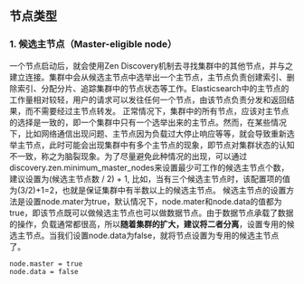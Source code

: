 ## 节点类型

### 1. 候选主节点（Master-eligible node）
一个节点启动后，就会使用Zen Discovery机制去寻找集群中的其他节点，并与之建立连接。集群中会从候选主节点中选举出一个主节点，主节点负责创建索引、删除索引、分配分片、追踪集群中的节点状态等工作。Elasticsearch中的主节点的工作量相对较轻，用户的请求可以发往任何一个节点，由该节点负责分发和返回结果，而不需要经过主节点转发。 
正常情况下，集群中的所有节点，应该对主节点的选择是一致的，即一个集群中只有一个选举出来的主节点。然而，在某些情况下，比如网络通信出现问题、主节点因为负载过大停止响应等等，就会导致重新选举主节点，此时可能会出现集群中有多个主节点的现象，即节点对集群状态的认知不一致，称之为脑裂现象。为了尽量避免此种情况的出现，可以通过discovery.zen.minimum_master_nodes来设置最少可工作的候选主节点个数，建议设置为(候选主节点数 / 2) + 1, 比如，当有三个候选主节点时，该配置项的值为(3/2)+1=2，也就是保证集群中有半数以上的候选主节点。 
候选主节点的设置方法是设置node.mater为true，默认情况下，node.mater和node.data的值都为true，即该节点既可以做候选主节点也可以做数据节点。由于数据节点承载了数据的操作，负载通常都很高，所以**随着集群的扩大，建议将二者分离**，设置专用的候选主节点。当我们设置node.data为false，就将节点设置为专用的候选主节点了。

```
node.master = true
node.data = false

```
### 
